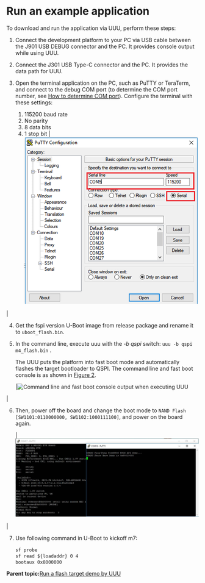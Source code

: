 # Run an example application

To download and run the application via UUU, perform these steps:

1.  Connect the development platform to your PC via USB cable between the J901 USB DEBUG connector and the PC. It provides console output while using UUU.
2.  Connect the J301 USB Type-C connector and the PC. It provides the data path for UUU.
3.  Open the terminal application on the PC, such as PuTTY or TeraTerm, and connect to the debug COM port \(to determine the COM port number, see [How to determine COM port](how_to_determine_com_port.md#)\). Configure the terminal with these settings:

    1.  115200 baud rate
    2.  No parity
    3.  8 data bits
    4.  1 stop bit
    |![](../images/flash_xip_terminal_putty_configuration_8mm.bmp "Terminal (PuTTY) configuration")

|

4.  Get the fspi version U-Boot image from release package and rename it to `uboot_flash.bin`.
5.  In the command line, execute uuu with the *-b qspi* switch: `uuu -b qspi m4_flash.bin` .

    The UUU puts the platform into fast boot mode and automatically flashes the target bootloader to QSPI. The command line and fast boot console is as shown in [Figure 2](run_an_example_application.md#COMMANDLINSEFASTBOOT).

    |![](../images/command_line_fast_boot_console_output_executing_uu.bmp "Command line and fast boot console output when
											executing UUU")

|

6.  Then, power off the board and change the boot mode to `NAND Flash [SW1101:0110000000, SW1102:1000111100]`, and power on the board again.

    |![](../images/u-boot_and_m4_demo_output_8dxl.png "U-Boot and M4 demo output")

|

7.  Use following command in U-Boot to kickoff m7:

    ```
    sf probe
    sf read ${loadaddr} 0 4
    bootaux 0x8000000
    ```


**Parent topic:**[Run a flash target demo by UUU](../topics/run_a_flash_target_demo_by_uuu.md)


